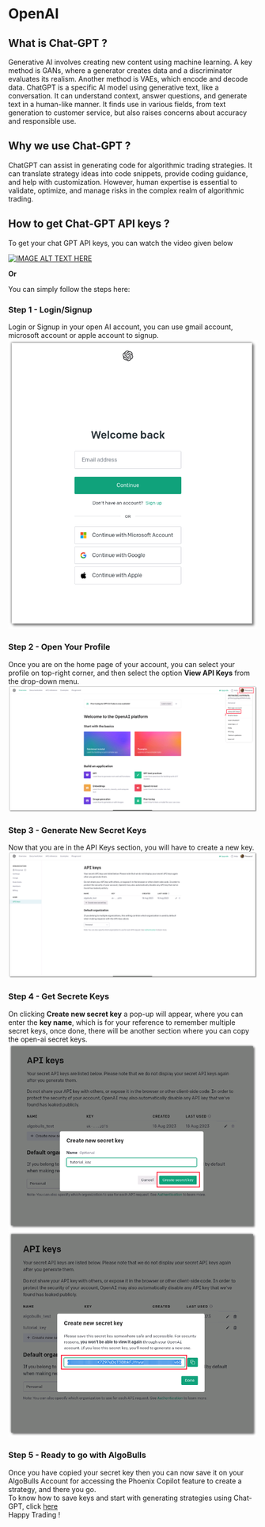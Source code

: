 [//]: # (# Generate Strategy using Generative AI)

# OpenAI

## What is Chat-GPT ?
Generative AI involves creating new content using machine learning. A key method is GANs, where a generator creates data and a discriminator evaluates its realism. Another method is VAEs, which encode and decode data. ChatGPT is a specific AI model using generative text, like a conversation. It can understand context, answer questions, and generate text in a human-like manner. It finds use in various fields, from text generation to customer service, but also raises concerns about accuracy and responsible use.

## Why we use Chat-GPT ?
ChatGPT can assist in generating code for algorithmic trading strategies. It can translate strategy ideas into code snippets, provide coding guidance, and help with customization. However, human expertise is essential to validate, optimize, and manage risks in the complex realm of algorithmic trading.

## How to get Chat-GPT API keys ?

To get your chat GPT API keys, you can watch the video given below

[![IMAGE ALT TEXT HERE](http://img.youtube.com/vi/EQQjdwdVQ-M/0.jpg)](https://youtu.be/EQQjdwdVQ-M?t=22)

**Or**

You can simply follow the steps here:

### Step 1 - Login/Signup
Login or Signup in your open AI account, you can use gmail account, microsoft account or apple account to signup.
[![chat gpt login](imgs/chat_gpt_login.png)](imgs/chat_gpt_login.png)    

### Step 2 - Open Your Profile
Once you are on the home page of your account, you can select your profile on top-right corner, and then select the option **View API Keys** from the drop-down menu.
[![chat gpt profile](imgs/chat_gpt_profile.png)](imgs/chat_gpt_profile.png)

### Step 3 - Generate New Secret Keys
Now that you are in the API Keys section, you will have to create a new key. 
[![chat gpt profile](imgs/chat_gpt_api_keys.png)](imgs/chat_gpt_api_keys.png)

### Step 4 - Get Secrete Keys
On clicking **Create new secret key** a pop-up will appear, where you can enter the **key name**, which is for your reference to remember multiple secret keys, once done, there will be another section where you can copy the open-ai secret keys.
[![chat gpt profile](imgs/chat_gpt_api_key_name.png)](imgs/chat_gpt_api_key_name.png)
[![chat gpt profile](imgs/chat_gpt_copy_api_key.png)](imgs/chat_gpt_copy_api_key.png)

### Step 5 - Ready to go with AlgoBulls
Once you have copied your secret key then you can now save it on your AlgoBulls Account for accessing the Phoenix Copilot feature to create a strategy, and there you go.  
To know how to save keys and start with generating strategies using Chat-GPT, click [here](../python_build/python-build-code-gen-ai.md)  
Happy Trading !